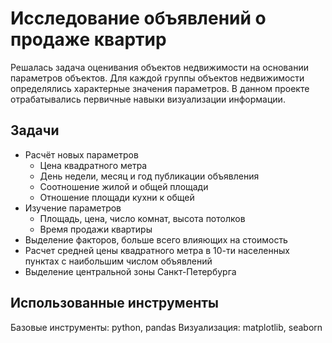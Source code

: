 # Исследование объявлений о продаже квартир  
Решалась задача оценивания объектов недвижимости на основании параметров объектов. Для каждой группы объектов недвижимости определялись характерные значения параметров. В данном проекте отрабатывались первичные навыки визуализации информации.  

## Задачи  
- Расчёт новых параметров
  - Цена квадратного метра
  - День недели, месяц и год публикации объявления
  - Соотношение жилой и общей площади
  - Отношение площади кухни к общей
- Изучение параметров
  - Площадь, цена, число комнат, высота потолков
  - Время продажи квартиры
- Выделение факторов, больше всего влияющих на стоимость
- Расчет средней цены квадратного метра в 10-ти населенных пунктах с наибольшим числом объявлений
- Выделение центральной зоны Санкт-Петербурга  

## Использованные инструменты
Базовые инструменты: python, pandas
Визуализация: matplotlib, seaborn

